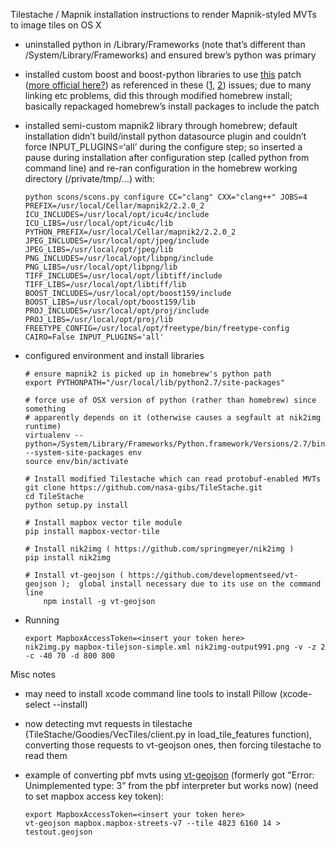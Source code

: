 Tilestache / Mapnik installation instructions to render Mapnik-styled MVTs to image tiles on OS X
- uninstalled python in /Library/Frameworks (note that’s different than /System/Library/Frameworks) and ensured brew’s python was primary

- installed custom boost and boost-python libraries to use [this](https://github.com/mapnik/mapnik-packaging/commit/4ded033e29a05c929fa8c5d770a1dcc3704f9113) patch ([more official here?](https://github.com/mapnik/mapnik-packaging/blob/master/osx/patches/boost_python_shared_ptr_gil.diff)) as referenced in these ([1](https://github.com/mapnik/mapnik/issues/2056), [2](https://github.com/mapnik/mapnik/issues/1968)) issues;  due to many linking etc problems, did this through modified homebrew install;  basically repackaged homebrew’s install packages to include the patch

- installed semi-custom mapnik2 library through homebrew;  default installation didn’t build/install python datasource plugin and couldn’t force INPUT_PLUGINS=‘all’ during the configure step;  so inserted a pause during installation after configuration step (called python from command line) and re-ran configuration in the homebrew working directory (/private/tmp/…) with:

      python scons/scons.py configure CC="clang" CXX="clang++" JOBS=4 PREFIX=/usr/local/Cellar/mapnik2/2.2.0_2 ICU_INCLUDES=/usr/local/opt/icu4c/include ICU_LIBS=/usr/local/opt/icu4c/lib PYTHON_PREFIX=/usr/local/Cellar/mapnik2/2.2.0_2 JPEG_INCLUDES=/usr/local/opt/jpeg/include JPEG_LIBS=/usr/local/opt/jpeg/lib PNG_INCLUDES=/usr/local/opt/libpng/include PNG_LIBS=/usr/local/opt/libpng/lib TIFF_INCLUDES=/usr/local/opt/libtiff/include TIFF_LIBS=/usr/local/opt/libtiff/lib BOOST_INCLUDES=/usr/local/opt/boost159/include BOOST_LIBS=/usr/local/opt/boost159/lib PROJ_INCLUDES=/usr/local/opt/proj/include PROJ_LIBS=/usr/local/opt/proj/lib FREETYPE_CONFIG=/usr/local/opt/freetype/bin/freetype-config CAIRO=False INPUT_PLUGINS='all'

- configured environment and install libraries

      # ensure mapnik2 is picked up in homebrew's python path
      export PYTHONPATH="/usr/local/lib/python2.7/site-packages"

      # force use of OSX version of python (rather than homebrew) since something
      # apparently depends on it (otherwise causes a segfault at nik2img runtime)
      virtualenv --python=/System/Library/Frameworks/Python.framework/Versions/2.7/bin/python --system-site-packages env
      source env/bin/activate

      # Install modified Tilestache which can read protobuf-enabled MVTs
      git clone https://github.com/nasa-gibs/TileStache.git
      cd TileStache
      python setup.py install

      # Install mapbox vector tile module
      pip install mapbox-vector-tile

      # Install nik2img ( https://github.com/springmeyer/nik2img )
      pip install nik2img

      # Install vt-geojson ( https://github.com/developmentseed/vt-geojson );  global install necessary due to its use on the command line
          npm install -g vt-geojson


- Running

      export MapboxAccessToken=<insert your token here>
      nik2img.py mapbox-tilejson-simple.xml nik2img-output991.png -v -z 2 -c -40 70 -d 800 800


Misc notes
- may need to install xcode command line tools to install Pillow (xcode-select --install)

- now detecting mvt requests in tilestache (TileStache/Goodies/VecTiles/client.py in load_tile_features function), converting those requests to vt-geojson ones, then forcing tilestache to read them

- example of converting pbf mvts using [vt-geojson](https://github.com/developmentseed/vt-geojson) (formerly got "Error: Unimplemented type: 3” from the pbf interpreter but works now) (need to set mapbox access key token):

      export MapboxAccessToken=<insert your token here>
      vt-geojson mapbox.mapbox-streets-v7 --tile 4823 6160 14 > testout.geojson
